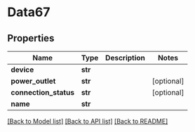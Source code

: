 # Data67

## Properties
Name | Type | Description | Notes
------------ | ------------- | ------------- | -------------
**device** | **str** |  | 
**power_outlet** | **str** |  | [optional] 
**connection_status** | **str** |  | [optional] 
**name** | **str** |  | 

[[Back to Model list]](../README.md#documentation-for-models) [[Back to API list]](../README.md#documentation-for-api-endpoints) [[Back to README]](../README.md)


